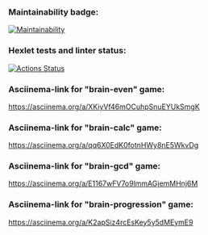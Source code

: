 ### Maintainability badge:

[![Maintainability](https://api.codeclimate.com/v1/badges/eed96e1f7efbf8c9cb5d/maintainability)](https://codeclimate.com/github/IKS26/frontend-project-44/maintainability)

### Hexlet tests and linter status:

[![Actions Status](https://github.com/IKS26/frontend-project-44/actions/workflows/hexlet-check.yml/badge.svg)](https://github.com/IKS26/frontend-project-44/actions)

### Asciinema-link for "brain-even" game:

https://asciinema.org/a/XKiyVf46mOCuhpSnuEYUkSmgK

### Asciinema-link for "brain-calc" game:

https://asciinema.org/a/qq6X0EdK0fotnHWy8nE5WkvDg

### Asciinema-link for "brain-gcd" game:

https://asciinema.org/a/E1167wFV7o9lmmAGjemMHnj6M

### Asciinema-link for "brain-progression" game:

https://asciinema.org/a/K2apSiz4rcEsKey5y5dMEymE9
